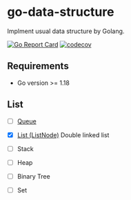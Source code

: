 # go-data-structure
Implment usual data structure by Golang.

[![Go Report Card](https://goreportcard.com/badge/github.com/code-in-gym/go-data-structure)](https://goreportcard.com/report/github.com/code-in-gym/go-data-structure)
[![codecov](https://codecov.io/gh/code-in-gym/go-data-structure/branch/master/graph/badge.svg?token=62JSDGNHB5)](https://codecov.io/gh/code-in-gym/go-data-structure)

## Requirements

- Go version >= 1.18

## List

- [ ] [Queue](./queue/queue.go)

- [X] [List (ListNode)](./list/list.go) Double linked list

- [ ] Stack

- [ ] Heap

- [ ] Binary Tree

- [ ] Set

